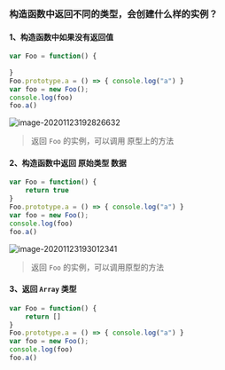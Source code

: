 ### 构造函数中返回不同的类型，会创建什么样的实例？

#### 1、构造函数中如果没有返回值

```js
var Foo = function() {
    
}
Foo.prototype.a = () => { console.log("a") }
var foo = new Foo();
console.log(foo)
foo.a()
```

![image-20201123192826632](https://gitee.com/wu_kang0718/image/raw/master//20201123192828269.png)

> 返回 `Foo` 的实例，可以调用 原型上的方法

#### 2、构造函数中返回 原始类型 数据

```js
var Foo = function() {
    return true
}
Foo.prototype.a = () => { console.log("a") }
var foo = new Foo();
console.log(foo)
foo.a()
```

![image-20201123193012341](https://gitee.com/wu_kang0718/image/raw/master//20201123193013261.png)

> 返回 `Foo` 的实例，可以调用原型的方法

#### 3、返回 `Array` 类型

```js
var Foo = function() {
    return []
}
Foo.prototype.a = () => { console.log("a") }
var foo = new Foo();
console.log(foo)
foo.a()
```

